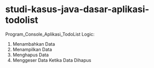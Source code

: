 # studi-kasus-java-dasar-aplikasi-todolist
Program_Console_Aplikasi_TodoList
Logic:
1. Menambahkan Data
2. Menampilkan Data
3. Menghapus Data
4. Menggeser Data Ketika Data Dihapus
